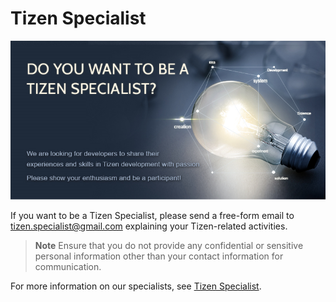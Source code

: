 # Tizen Specialist

![Architecture](media/banner.png)

If you want to be a Tizen Specialist, 
please send a free-form email to tizen.specialist@gmail.com explaining your Tizen-related activities.

> **Note**
> Ensure that you do not provide any confidential or sensitive personal information other than your contact information for communication.

For more information on our specialists, see [Tizen Specialist](http://specialist.tizen.org).